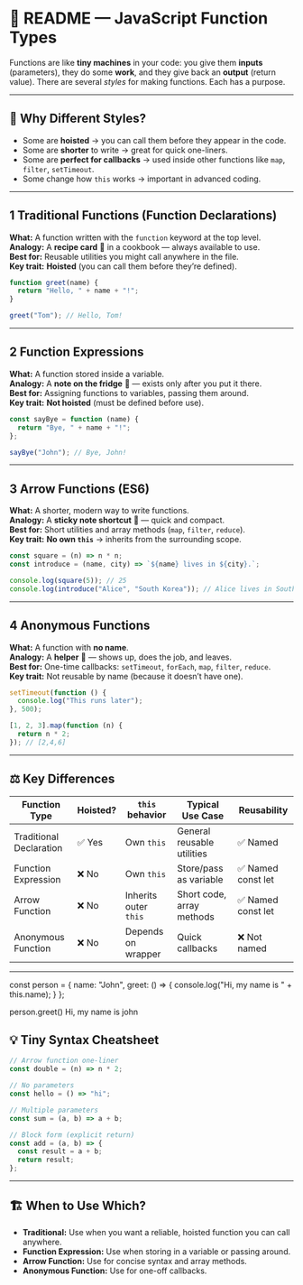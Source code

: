 # 📘 README — JavaScript Function Types

Functions are like **tiny machines** in your code: you give them **inputs** (parameters), they do some **work**, and they give back an **output** (return value). There are several _styles_ for making functions. Each has a purpose.

---

## 🔹 Why Different Styles?

- Some are **hoisted** → you can call them before they appear in the code.
- Some are **shorter** to write → great for quick one-liners.
- Some are **perfect for callbacks** → used inside other functions like `map`, `filter`, `setTimeout`.
- Some change how `this` works → important in advanced coding.

---

## 1 Traditional Functions (Function Declarations)

**What:** A function written with the `function` keyword at the top level.  
**Analogy:** A **recipe card** 📜 in a cookbook — always available to use.  
**Best for:** Reusable utilities you might call anywhere in the file.  
**Key trait:** **Hoisted** (you can call them before they’re defined).

```js
function greet(name) {
  return "Hello, " + name + "!";
}

greet("Tom"); // Hello, Tom!
```

---

## 2 Function Expressions

**What:** A function stored inside a variable.  
**Analogy:** A **note on the fridge** 📝 — exists only after you put it there.  
**Best for:** Assigning functions to variables, passing them around.  
**Key trait:** **Not hoisted** (must be defined before use).

```js
const sayBye = function (name) {
  return "Bye, " + name + "!";
};

sayBye("John"); // Bye, John!
```

---

## 3 Arrow Functions (ES6)

**What:** A shorter, modern way to write functions.  
**Analogy:** A **sticky note shortcut** 📌 — quick and compact.  
**Best for:** Short utilities and array methods (`map`, `filter`, `reduce`).  
**Key trait:** **No own `this`** → inherits from the surrounding scope.

```js
const square = (n) => n * n;
const introduce = (name, city) => `${name} lives in ${city}.`;

console.log(square(5)); // 25
console.log(introduce("Alice", "South Korea")); // Alice lives in South Korea.
```

---

## 4 Anonymous Functions

**What:** A function with **no name**.  
**Analogy:** A **helper** 👷 — shows up, does the job, and leaves.  
**Best for:** One-time callbacks: `setTimeout`, `forEach`, `map`, `filter`, `reduce`.  
**Key trait:** Not reusable by name (because it doesn’t have one).

```js
setTimeout(function () {
  console.log("This runs later");
}, 500);

[1, 2, 3].map(function (n) {
  return n * 2;
}); // [2,4,6]
```

---

## ⚖️ Key Differences

| Function Type           | Hoisted? | `this` behavior       | Typical Use Case           | Reusability        |
| ----------------------- | -------- | --------------------- | -------------------------- | ------------------ |
| Traditional Declaration | ✅ Yes   | Own `this`            | General reusable utilities | ✅ Named           |
| Function Expression     | ❌ No    | Own `this`            | Store/pass as variable     | ✅ Named const let |
| Arrow Function          | ❌ No    | Inherits outer `this` | Short code, array methods  | ✅ Named const let |
| Anonymous Function      | ❌ No    | Depends on wrapper    | Quick callbacks            | ❌ Not named       |

---

const person = {
name: "John",
greet: () => {
console.log("Hi, my name is " + this.name);
}
};

person.greet() Hi, my name is john

## 💡 Tiny Syntax Cheatsheet

```js
// Arrow function one-liner
const double = (n) => n * 2;

// No parameters
const hello = () => "hi";

// Multiple parameters
const sum = (a, b) => a + b;

// Block form (explicit return)
const add = (a, b) => {
  const result = a + b;
  return result;
};
```

---

## 🏗️ When to Use Which?

- **Traditional:** Use when you want a reliable, hoisted function you can call anywhere.
- **Function Expression:** Use when storing in a variable or passing around.
- **Arrow Function:** Use for concise syntax and array methods.
- **Anonymous Function:** Use for one-off callbacks.
